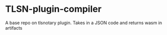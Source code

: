# TLSN-plugin-compiler
A base repo on tlsnotary plugin. Takes in a JSON code and returns wasm in artifacts
